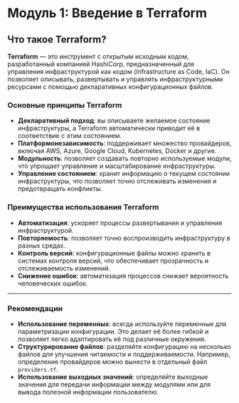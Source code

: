 # Модуль 1: Введение в Terraform

## Что такое Terraform?

**Terraform** — это инструмент с открытым исходным кодом, разработанный компанией HashiCorp, предназначенный для управления инфраструктурой как кодом (Infrastructure as Code, IaC). Он позволяет описывать, развертывать и управлять инфраструктурными ресурсами с помощью декларативных конфигурационных файлов.&#x20;

### Основные принципы Terraform

* **Декларативный подход**: вы описываете желаемое состояние инфраструктуры, а Terraform автоматически приводит её в соответствие с этим состоянием.
* **Платформонезависимость**: поддерживает множество провайдеров, включая AWS, Azure, Google Cloud, Kubernetes, Docker и другие.
* **Модульность**: позволяет создавать повторно используемые модули, что упрощает управление и масштабирование инфраструктуры.
* **Управление состоянием**: хранит информацию о текущем состоянии инфраструктуры, что позволяет точно отслеживать изменения и предотвращать конфликты.

### Преимущества использования Terraform

* **Автоматизация**: ускоряет процессы развертывания и управления инфраструктурой.
* **Повторяемость**: позволяет точно воспроизводить инфраструктуру в разных средах.
* **Контроль версий**: конфигурационные файлы можно хранить в системах контроля версий, что обеспечивает прозрачность и отслеживаемость изменений.
* **Снижение ошибок**: автоматизация процессов снижает вероятность человеческих ошибок.

---

### Рекомендации

* **Использование переменных**: всегда используйте переменные для параметризации конфигурации. Это делает её более гибкой и позволяет легко адаптировать её под различные окружения.
* **Структурирование файлов**: разделяйте конфигурацию на несколько файлов для улучшения читаемости и поддерживаемости. Например, определение провайдеров можно вынести в отдельный файл `providers.tf`.
* **Использование выходных значений**: определяйте выходные значения для передачи информации между модулями или для вывода полезной информации пользователю.
